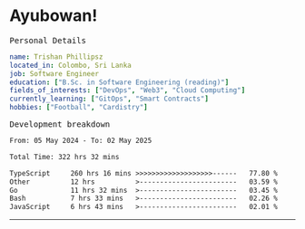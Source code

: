 # Ayubowan!

<samp>Personal Details</samp>

```yaml
name: Trishan Phillipsz
located_in: Colombo, Sri Lanka
job: Software Engineer
education: ["B.Sc. in Software Engineering (reading)"]
fields_of_interests: ["DevOps", "Web3", "Cloud Computing"]
currently_learning: ["GitOps", "Smart Contracts"]
hobbies: ["Football", "Cardistry"]
```

<samp>Development breakdown</samp>

<!--START_SECTION:waka-->

```txt
From: 05 May 2024 - To: 02 May 2025

Total Time: 322 hrs 32 mins

TypeScript     260 hrs 16 mins >>>>>>>>>>>>>>>>>>>------   77.80 %
Other          12 hrs          >------------------------   03.59 %
Go             11 hrs 32 mins  >------------------------   03.45 %
Bash           7 hrs 33 mins   >------------------------   02.26 %
JavaScript     6 hrs 43 mins   >------------------------   02.01 %
```

<!--END_SECTION:waka-->

---
